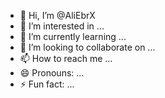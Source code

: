 - 👋 Hi, I’m @AliEbrX
- 👀 I’m interested in ...
- 🌱 I’m currently learning ...
- 💞️ I’m looking to collaborate on ...
- 📫 How to reach me ...
- 😄 Pronouns: ...
- ⚡ Fun fact: ...

<!---
AliEbrX/AliEbrX is a ✨ special ✨ repository because its `README.md` (this file) appears on your GitHub profile.
You can click the Preview link to take a look at your changes.
--->
